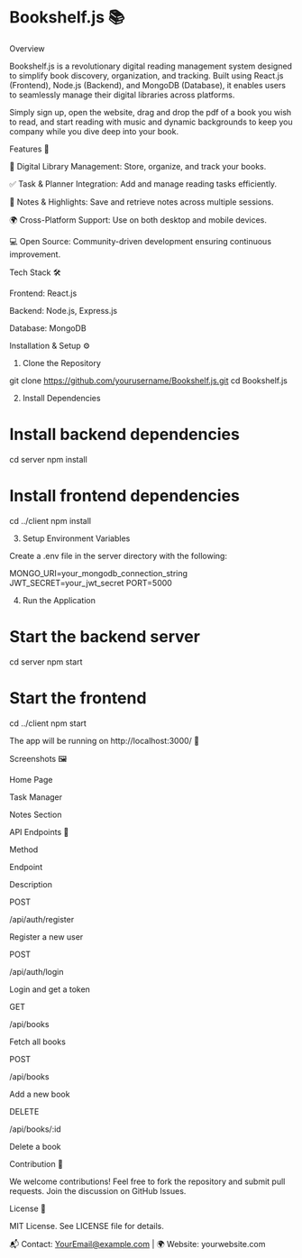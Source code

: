 # Bookshelf.js 📚



Overview

Bookshelf.js is a revolutionary digital reading management system designed to simplify book discovery, organization, and tracking.
 Built using React.js (Frontend), Node.js (Backend), and MongoDB (Database), it enables users to seamlessly manage their digital libraries across platforms.

 Simply sign up, open the website, drag and drop the pdf of a book you wish to read, and start reading with music and dynamic backgrounds to keep you company while you dive deep into your book.

Features 🚀

📖 Digital Library Management: Store, organize, and track your books.

✅ Task & Planner Integration: Add and manage reading tasks efficiently.

📝 Notes & Highlights: Save and retrieve notes across multiple sessions.

🌍 Cross-Platform Support: Use on both desktop and mobile devices.

💻 Open Source: Community-driven development ensuring continuous improvement.

Tech Stack 🛠️

Frontend: React.js

Backend: Node.js, Express.js

Database: MongoDB

Installation & Setup ⚙️

1. Clone the Repository

git clone https://github.com/yourusername/Bookshelf.js.git
cd Bookshelf.js

2. Install Dependencies

# Install backend dependencies
cd server
npm install

# Install frontend dependencies
cd ../client
npm install

3. Setup Environment Variables

Create a .env file in the server directory with the following:

MONGO_URI=your_mongodb_connection_string
JWT_SECRET=your_jwt_secret
PORT=5000

4. Run the Application

# Start the backend server
cd server
npm start

# Start the frontend
cd ../client
npm start

The app will be running on http://localhost:3000/ 🎉

Screenshots 🖼️

Home Page



Task Manager



Notes Section



API Endpoints 📡

Method

Endpoint

Description

POST

/api/auth/register

Register a new user

POST

/api/auth/login

Login and get a token

GET

/api/books

Fetch all books

POST

/api/books

Add a new book

DELETE

/api/books/:id

Delete a book

Contribution 🤝

We welcome contributions! Feel free to fork the repository and submit pull requests. Join the discussion on GitHub Issues.

License 📜

MIT License. See LICENSE file for details.

📬 Contact: YourEmail@example.com | 🌍 Website: yourwebsite.com

